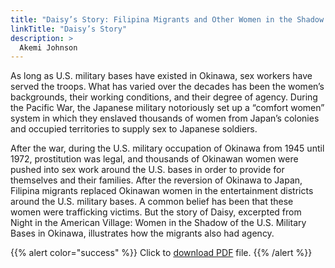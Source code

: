 ```yaml
---
title: "Daisy’s Story: Filipina Migrants and Other Women in the Shadow of the U.S. Military Bases in Okinawa"
linkTitle: "Daisy’s Story"
description: >
  Akemi Johnson
---
```

As long as U.S. military bases have existed in Okinawa, sex workers have served
the troops. What has varied over the decades has been the women’s backgrounds, their
working conditions, and their degree of agency. During the Pacific War, the Japanese military
notoriously set up a “comfort women” system in which they enslaved thousands of women from
Japan’s colonies and occupied territories to supply sex to Japanese soldiers.

After the war, during the U.S. military occupation of Okinawa from 1945 until 1972, prostitution was legal, and thousands of Okinawan women were pushed into sex work around the U.S. bases in
order to provide for themselves and their families. After the reversion of Okinawa to
Japan, Filipina migrants replaced Okinawan women in the entertainment districts around
the U.S. military bases. A common belief has been that these women were trafficking
victims. But the story of Daisy, excerpted from Night in the American Village: Women in the
Shadow of the U.S. Military Bases in Okinawa, illustrates how the migrants also had agency.

{{% alert color="success" %}}
Click to [download PDF](https://timog.org/static/pdf/filipina-migrants-in-shadow-of-us-military-bases-in-okinawa.pdf) file.
{{% /alert %}}

